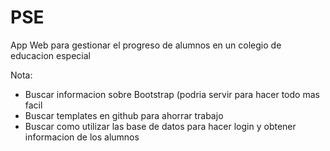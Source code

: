 # PSE
App Web para gestionar el progreso de alumnos en un colegio de educacion especial



Nota:
- Buscar informacion sobre Bootstrap (podria servir para hacer todo mas facil
- Buscar templates en github para ahorrar trabajo
- Buscar como utilizar las base de datos para hacer login y obtener informacion de los alumnos
      
